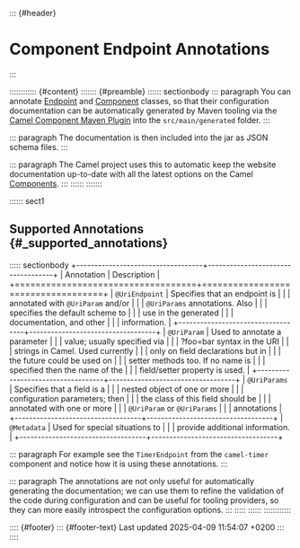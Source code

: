::: {#header}
# Component Endpoint Annotations
:::

:::::::::::: {#content}
::::::: {#preamble}
:::::: sectionbody
::: paragraph
You can annotate [Endpoint](endpoint.html) and
[Component](component.html) classes, so that their configuration
documentation can be automatically generated by Maven tooling via the
[Camel Component Maven Plugin](camel-component-maven-plugin.html) into
the `src/main/generated` folder.
:::

::: paragraph
The documentation is then included into the jar as JSON schema files.
:::

::: paragraph
The Camel project uses this to automatic keep the website documentation
up-to-date with all the latest options on the Camel
[Components](components::index.html).
:::
::::::
:::::::

:::::: sect1
## Supported Annotations {#_supported_annotations}

::::: sectionbody
+-----------------------------------+-----------------------------------+
| Annotation                        | Description                       |
+===================================+===================================+
| `@UriEndpoint`                    | Specifies that an endpoint is     |
|                                   | annotated with `@UriParam` and/or |
|                                   | `@UriParams` annotations. Also    |
|                                   | specifies the default scheme to   |
|                                   | use in the generated              |
|                                   | documentation, and other          |
|                                   | information.                      |
+-----------------------------------+-----------------------------------+
| `@UriParam`                       | Used to annotate a parameter      |
|                                   | value; usually specified via      |
|                                   | ?foo=bar syntax in the URI        |
|                                   | strings in Camel. Used currently  |
|                                   | only on field declarations but in |
|                                   | the future could be used on       |
|                                   | setter methods too. If no name is |
|                                   | specified then the name of the    |
|                                   | field/setter property is used.    |
+-----------------------------------+-----------------------------------+
| `@UriParams`                      | Specifies that a field is a       |
|                                   | nested object of one or more      |
|                                   | configuration parameters; then    |
|                                   | the class of this field should be |
|                                   | annotated with one or more        |
|                                   | `@UriParam` or `@UriParams`       |
|                                   | annotations                       |
+-----------------------------------+-----------------------------------+
| `@Metadata`                       | Used for special situations to    |
|                                   | provide additional information.   |
+-----------------------------------+-----------------------------------+

::: paragraph
For example see the `TimerEndpoint` from the `camel-timer` component and
notice how it is using these annotations.
:::

::: paragraph
The annotations are not only useful for automatically generating the
documentation; we can use them to refine the validation of the code
during configuration and can be useful for tooling providers, so they
can more easily introspect the configuration options.
:::
:::::
::::::
::::::::::::

:::: {#footer}
::: {#footer-text}
Last updated 2025-04-09 11:54:07 +0200
:::
::::
